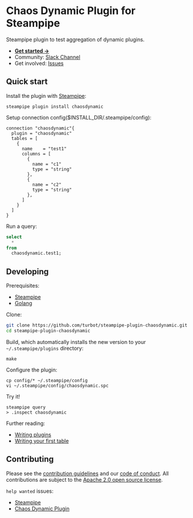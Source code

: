 # Chaos Dynamic Plugin for Steampipe

Steampipe plugin to test aggregation of dynamic plugins.

- **[Get started →](https://hub.steampipe.io/plugins/turbot/chaosdynamic)**
- Community: [Slack Channel](https://join.slack.com/t/steampipe/shared_invite/zt-oij778tv-lYyRTWOTMQYBVAbtPSWs3g)
- Get involved: [Issues](https://github.com/turbot/steampipe-plugin-chaosdynamic/issues)

## Quick start

Install the plugin with [Steampipe](https://steampipe.io):

```shell
steampipe plugin install chaosdynamic
```

Setup connection config($INSTALL_DIR/.steampipe/config):

```hcl
connection "chaosdynamic"{
  plugin = "chaosdynamic"
  tables = [
    {
      name    = "test1"
      columns = [
        {
          name = "c1"
          type = "string"
        },
        {
          name = "c2"
          type = "string"
        },
      ]
    }
  ]
}
```

Run a query:

```sql
select
  *
from
  chaosdynamic.test1;
```

## Developing

Prerequisites:

- [Steampipe](https://steampipe.io/downloads)
- [Golang](https://golang.org/doc/install)

Clone:

```sh
git clone https://github.com/turbot/steampipe-plugin-chaosdynamic.git
cd steampipe-plugin-chaosdynamic
```

Build, which automatically installs the new version to your `~/.steampipe/plugins` directory:

```
make
```

Configure the plugin:

```
cp config/* ~/.steampipe/config
vi ~/.steampipe/config/chaosdynamic.spc
```

Try it!

```
steampipe query
> .inspect chaosdynamic
```

Further reading:

- [Writing plugins](https://steampipe.io/docs/develop/writing-plugins)
- [Writing your first table](https://steampipe.io/docs/develop/writing-your-first-table)

## Contributing

Please see the [contribution guidelines](https://github.com/turbot/steampipe/blob/main/CONTRIBUTING.md) and our [code of conduct](https://github.com/turbot/steampipe/blob/main/CODE_OF_CONDUCT.md). All contributions are subject to the [Apache 2.0 open source license](https://github.com/turbot/steampipe-plugin-chaosdynamic/blob/main/LICENSE).

`help wanted` issues:

- [Steampipe](https://github.com/turbot/steampipe/labels/help%20wanted)
- [Chaos Dynamic Plugin](https://github.com/turbot/steampipe-plugin-chaosdynamic/labels/help%20wanted)